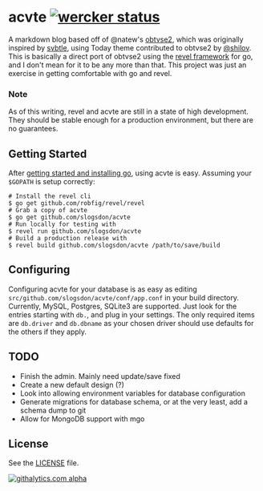 # acvte [![wercker status](https://app.wercker.com/status/190ae2749b05de7d4b99f5a2a205fd39 "wercker status")](https://app.wercker.com/project/bykey/190ae2749b05de7d4b99f5a2a205fd39)

A markdown blog based off of @natew's 
[obtvse2](https://github.com/natew/obtvse2), which was originally 
inspired by [svbtle](https://svbtle.com), using Today theme contributed to 
obtvse2 by [@shilov](https://github.com/shilov). This is basically a direct 
port of obtvse2 using the [revel framework](http://robfig.github.io/revel/) 
for go, and I don't mean for it to be any more than that. This project was 
just an exercise in getting comfortable with go and revel.

### Note

As of this writing, revel and acvte are still in a state of high development. 
They should be stable enough for a production environment, but there are 
no guarantees.

## Getting Started

After [getting started and installing go](http://golang.org/doc/install), 
using acvte is easy. Assuming your `$GOPATH` is setup correctly:

    # Install the revel cli
    $ go get github.com/robfig/revel/revel
    # Grab a copy of acvte
    $ go get github.com/slogsdon/acvte    
    # Run locally for testing with
    $ revel run github.com/slogsdon/acvte
    # Build a production release with
    $ revel build github.com/slogsdon/acvte /path/to/save/build
    
## Configuring
        
Configuring acvte for your database is as easy as editing 
`src/github.com/slogsdon/acvte/conf/app.conf` in your build directory. 
Currently, MySQL, Postgres, SQLite3 are supported. Just look for the entries 
starting with `db.`, and plug in your settings. The only required items are 
`db.driver` and `db.dbname` as your chosen driver should use defaults for 
the others if they apply.

## TODO

- Finish the admin. Mainly need update/save fixed
- Create a new default design (?)
- Look into allowing environment variables for database configuration
- Generate migrations for database schema, or at the very least, add a schema dump to git
- Allow for MongoDB support with mgo

## License

See the [LICENSE](https://github.com/slogsdon/acvte/blob/master/LICENSE) file.


[![githalytics.com alpha](https://cruel-carlota.pagodabox.com/77743a512302446b1bebcee204350425 "githalytics.com")](http://githalytics.com/slogsdon/acvte)
